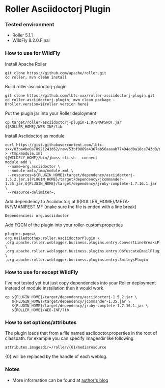 Roller Asciidoctorj Plugin
===========================

### Tested environment

- Roller 5.1.1
- WildFly 8.2.0.Final

### How to use for WildFly

Install Apache Roller

    git clone https://github.com/apache/roller.git
    cd roller; mvn clean install

Build roller-asciidoctorj-plugin

    git clone https://github.com/lbtc-xxx/roller-asciidoctorj-plugin.git
    cd roller-asciidoctorj-plugin; mvn clean package -Droller.version=${roller version here}

Put the plugin jar into your Roller deployment

    cp target/roller-asciidoctorj-plugin-1.0-SNAPSHOT.jar ${ROLLER_HOME}/WEB-INF/lib

Install Asciidoctorj as module

    curl https://gist.githubusercontent.com/lbtc-xxx/03ba4be0a78921241d62/raw/53bf9869a4367ab56aaaab77494ed0a18ce743d8/module.xml > /tmp/module.xml
    ${WILDFLY_HOME}/bin/jboss-cli.sh --connect
    module add \
     --name=org.asciidoctor \
     --module-xml=/tmp/module.xml \
     --resources=${PLUGIN_HOME}/target/dependency/asciidoctorj-1.5.2.jar,${PLUGIN_HOME}/target/dependency/jcommander-1.35.jar,${PLUGIN_HOME}/target/dependency/jruby-complete-1.7.16.1.jar \
     --resource-delimiter=,

Add dependency to Asciidoctorj at ${ROLLER_HOME}/META-INF/MANIFEST.MF (make sure the file is ended with a line break)

    Dependencies: org.asciidoctor

Add FQCN of the plugin into your roller-custom.properties

    plugins.page=\
    org.nailedtothex.roller.AsciidoctorPlugin \
    ,org.apache.roller.weblogger.business.plugins.entry.ConvertLineBreaksPlugin \
    ,org.apache.roller.weblogger.business.plugins.entry.ObfuscateEmailPlugin \
    ,org.apache.roller.weblogger.business.plugins.entry.SmileysPlugin

### How to use for except WildFly

I've not tested yet but just copy dependencies into your Roller deployment instead of module installation then it would work.

    cp ${PLUGIN_HOME}/target/dependency/asciidoctorj-1.5.2.jar \
       ${PLUGIN_HOME}/target/dependency/jcommander-1.35.jar \
       ${PLUGIN_HOME}/target/dependency/jruby-complete-1.7.16.1.jar \
       ${ROLLER_HOME}/WEB-INF/lib

### How to set options/attributes

The plugin loads that from a file named asciidoctor.properties in the root of classpath. for example you can specify imagesdir like following:

    attributes.imagesdir=/roller/{0}/mediaresource

{0} will be replaced by the handle of each weblog.

### Notes

- More information can be found at [author's blog](http://www.nailedtothex.org/roller/)